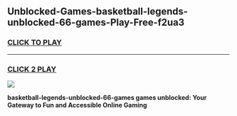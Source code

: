 
## Unblocked-Games-basketball-legends-unblocked-66-games-Play-Free-f2ua3
<h3>
<a href="https://premium76.site?title=basketball-legends-unblocked-66-games&ref=19M">CLICK TO PLAY</a></h3>
<hr>

<h3>
<a href="https://premium76.site?title=basketball-legends-unblocked-66-games&ref=19M">CLICK 2 PLAY</a>
  
</h3>

<a href="https://premium76.site?title=basketball-legends-unblocked-66-games&ref=19M"><img src="https://clearcache.store/games.png"></a>


**basketball-legends-unblocked-66-games games unblocked: Your Gateway to Fun and Accessible Online Gaming**
